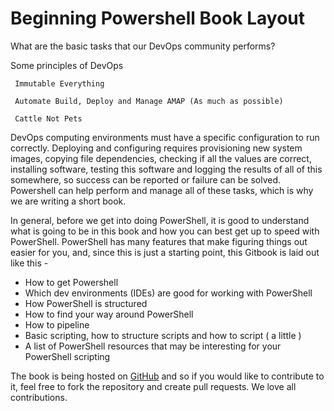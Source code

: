 # Beginning Powershell Book Layout

What are the basic tasks that our DevOps community performs?

Some principles of DevOps

```
 Immutable Everything

 Automate Build, Deploy and Manage AMAP (As much as possible)

 Cattle Not Pets
```

DevOps computing environments must have a specific configuration to run correctly. Deploying and configuring requires provisioning new system images, copying file dependencies, checking if all the values are correct, installing software, testing this software and logging the results of all of this somewhere, so success can be reported or failure can be solved. Powershell can help perform and manage all of these tasks, which is why we are writing a short book.

In general, before we get into doing PowerShell, it is good to understand what is going to be in this book and how you can best get up to speed with PowerShell. PowerShell has many features that make figuring things out easier for you, and, since this is just a starting point, this Gitbook is laid out like this -

* How to get Powershell
* Which dev environments \(IDEs\) are good for working with PowerShell 
* How PowerShell is structured
* How to find your way around PowerShell
* How to pipeline
* Basic scripting, how to structure scripts and how to script \( a little \)
* A list of PowerShell resources that may be interesting for your PowerShell scripting

The book is being hosted on [GitHub](https://github.com/SSpeights/PowerShellGuide.git) and so if you would like to contribute to it, feel free to fork the repository and create pull requests. We love all contributions.

